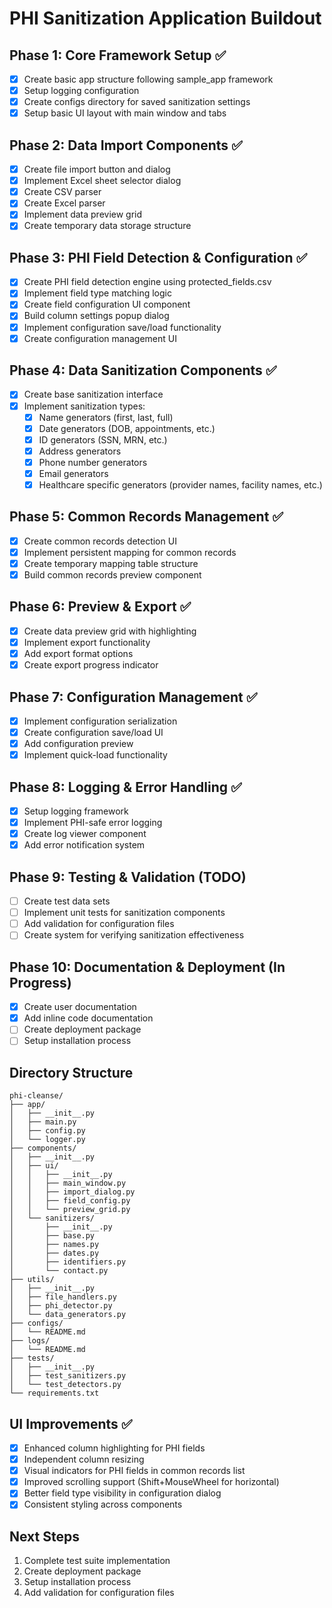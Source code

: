 # PHI Sanitization Application Buildout

## Phase 1: Core Framework Setup ✅
- [x] Create basic app structure following sample_app framework
- [x] Setup logging configuration
- [x] Create configs directory for saved sanitization settings
- [x] Setup basic UI layout with main window and tabs

## Phase 2: Data Import Components ✅
- [x] Create file import button and dialog
- [x] Implement Excel sheet selector dialog
- [x] Create CSV parser
- [x] Create Excel parser
- [x] Implement data preview grid
- [x] Create temporary data storage structure

## Phase 3: PHI Field Detection & Configuration ✅
- [x] Create PHI field detection engine using protected_fields.csv
- [x] Implement field type matching logic
- [x] Create field configuration UI component
- [x] Build column settings popup dialog
- [x] Implement configuration save/load functionality
- [x] Create configuration management UI

## Phase 4: Data Sanitization Components ✅
- [x] Create base sanitization interface
- [x] Implement sanitization types:
  - [x] Name generators (first, last, full)
  - [x] Date generators (DOB, appointments, etc.)
  - [x] ID generators (SSN, MRN, etc.)
  - [x] Address generators
  - [x] Phone number generators
  - [x] Email generators
  - [x] Healthcare specific generators (provider names, facility names, etc.)

## Phase 5: Common Records Management ✅
- [x] Create common records detection UI
- [x] Implement persistent mapping for common records
- [x] Create temporary mapping table structure
- [x] Build common records preview component

## Phase 6: Preview & Export ✅
- [x] Create data preview grid with highlighting
- [x] Implement export functionality
- [x] Add export format options
- [x] Create export progress indicator

## Phase 7: Configuration Management ✅
- [x] Implement configuration serialization
- [x] Create configuration save/load UI
- [x] Add configuration preview
- [x] Implement quick-load functionality

## Phase 8: Logging & Error Handling ✅
- [x] Setup logging framework
- [x] Implement PHI-safe error logging
- [x] Create log viewer component
- [x] Add error notification system

## Phase 9: Testing & Validation (TODO)
- [ ] Create test data sets
- [ ] Implement unit tests for sanitization components
- [ ] Add validation for configuration files
- [ ] Create system for verifying sanitization effectiveness

## Phase 10: Documentation & Deployment (In Progress)
- [x] Create user documentation
- [x] Add inline code documentation
- [ ] Create deployment package
- [ ] Setup installation process

## Directory Structure
```
phi-cleanse/
├── app/
│   ├── __init__.py
│   ├── main.py
│   ├── config.py
│   └── logger.py
├── components/
│   ├── __init__.py
│   ├── ui/
│   │   ├── __init__.py
│   │   ├── main_window.py
│   │   ├── import_dialog.py
│   │   ├── field_config.py
│   │   └── preview_grid.py
│   └── sanitizers/
│       ├── __init__.py
│       ├── base.py
│       ├── names.py
│       ├── dates.py
│       ├── identifiers.py
│       └── contact.py
├── utils/
│   ├── __init__.py
│   ├── file_handlers.py
│   ├── phi_detector.py
│   └── data_generators.py
├── configs/
│   └── README.md
├── logs/
│   └── README.md
├── tests/
│   ├── __init__.py
│   ├── test_sanitizers.py
│   └── test_detectors.py
└── requirements.txt
```

## UI Improvements ✅
- [x] Enhanced column highlighting for PHI fields
- [x] Independent column resizing
- [x] Visual indicators for PHI fields in common records list
- [x] Improved scrolling support (Shift+MouseWheel for horizontal)
- [x] Better field type visibility in configuration dialog
- [x] Consistent styling across components

## Next Steps
1. Complete test suite implementation
2. Create deployment package
3. Setup installation process
4. Add validation for configuration files
